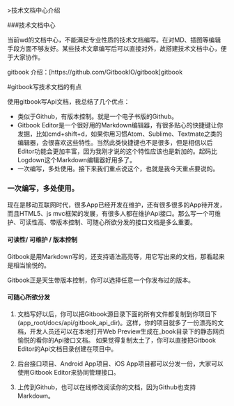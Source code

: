 &gt;技术文档中心介绍

\#\#\#技术文档中心

当前wd的文档中心，不能满足专业性质的技术文档编写。在对MD、插图等编辑手段方面不够友好。某些技术文章编写后可以直接对外，故搭建技术文档中心，便于大家协作。

gitbook 介绍：\[https:\/\/github.com\/GitbookIO\/gitbook\]gitbook





\#gitbook写技术文档的有点

使用gitbook写Api文档，我总结了几个优点：

* 类似于Github，有版本控制。就是一个电子书版的Github。
* Gitbook Editor是一个很好用的Markdown编辑器，有很多贴心的快捷键让你发掘，比如cmd+shift+d，如果你用习惯Atom、Sublime、Textmate之类的编辑器，会很喜欢这些特性。当然此类快捷键也不是很多，但是相信以后Editor功能会更加丰富，因为我刚才说的这个特性应该也是新加的。起码比Logdown这个Markdown编辑器好用多了。
* 一次编写，多处使用。接下来我们重点说这个，也就是我今天重点要说的。

### **一次编写，多处使用。**

现在是移动互联网时代，很多App已经开发在维护，还有很多很多的App待开发，而且HTML5、js mvc框架的发展，有很多人都在维护Api接口。那么写一个可维护、可读性高、带版本控制、可随心所欲分发的接口文档是多么重要。

#### **可读性\/ 可维护 \/ 版本控制**

Gitbook是用Markdown写的，还支持语法高亮等，用它写出来的文档，那看起来是相当愉悦的。

Gitbook正是天生带版本控制，你可以选择任意一个你发布过的版本。

#### **可随心所欲分发**

1. 文档写好以后，你可以把Gitbook源目录下面的所有文件都复制到你项目下\(app\_root\/docs\/api\/gitbook\_api\_dir\)。这样，你的项目就多了一份漂亮的文档，开发人员还可以在本地打开Web Preview生成在\_book目录下的静态网页愉悦的看你的Api接口文档。 如果觉得复制太土了，你可以直接把Gitbook Editor的Api文档目录创建在项目中。

2. 后台接口项目、Android App项目、iOS App项目都可以分发一份，大家可以使用Gitbook Editor来协同管理接口。

3. 上传到Github，也可以在线修改阅读你的文档，因为Github也支持Markdown。



